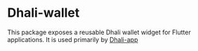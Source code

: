 # Dhali-wallet

This package exposes a reusable Dhali wallet widget for Flutter applications. It is used primarily by [Dhali-app](https://github.com/Dhali-org/Dhali-app)
